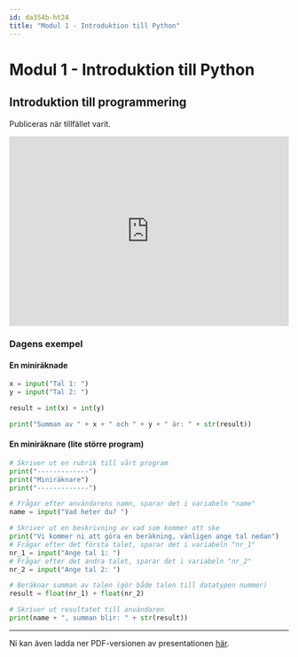 ```yaml
---
id: da354b-ht24
title: "Modul 1 - Introduktion till Python"
---
```


# Modul 1 - Introduktion till Python

## Introduktion till programmering

Publiceras när tillfället varit.



<div class="frame">
    <div style="left: 0; width: 100%; height: 0; position: relative; padding-bottom: 56.2696%; padding-top: 58px;"><iframe src="https://www.slideshare.net/slideshow/embed_code/key/HTU9WmsnMMLwDN" style="top: 0; left: 0; width: 100%; height: 100%; position: absolute; border: 0;" allowfullscreen scrolling="no"></iframe></div>
</div>

<!--
<div class="video-frame">
    <div style="left: 0; width: 100%; height: 0; position: relative; padding-bottom: 56.25%;"><iframe src="https://www.youtube.com/embed/sWT6SBbBArw?rel=0" style="top: 0; left: 0; width: 100%; height: 100%; position: absolute; border: 0;" allowfullscreen scrolling="no" allow="accelerometer; clipboard-write; encrypted-media; gyroscope; picture-in-picture; web-share;"></iframe></div>
</div>
-->

### Dagens exempel

#### En miniräknade

```python
x = input("Tal 1: ")
y = input("Tal 2: ")

result = int(x) + int(y)

print("Summan av " + x + " och " + y + " är: " + str(result))
```


#### En miniräknare (lite större program)

```python
# Skriver ut en rubrik till vårt program
print("-------------")
print("Miniräknare")
print("-------------")

# Frågar efter användarens namn, sparar det i variabeln "name"
name = input("Vad heter du? ")

# Skriver ut en beskrivning av vad som kommer att ske
print("Vi kommer ni att göra en beräkning, vänligen ange tal nedan")
# Frågar efter det första talet, sparar det i variabeln "nr_1"
nr_1 = input("Ange tal 1: ")
# Frågar efter det andra talet, sparar det i variabeln "nr_2"
nr_2 = input("Ange tal 2: ")

# Beräknar summan av talen (gör både talen till datatypen nummer)
result = float(nr_1) + float(nr_2)

# Skriver ut resultatet till användaren
print(name + ", summan blir: " + str(result))
```

<!--

#### En moms-räknare

```python
print("-------------")
print("Momsberäknare")
print("-------------")

moms = 0.3

user_money = input("Vilken summa vill du räkna moms på? ")

result = float(user_money) * moms

print("Momsen på " + str(user_money) + " är " + str(result))

```

-->

---

Ni kan även ladda ner PDF-versionen av presentationen [här](../pdf/ht24-intro.pdf).
